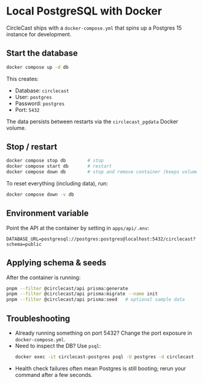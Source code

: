 # Local PostgreSQL with Docker

CircleCast ships with a `docker-compose.yml` that spins up a Postgres 15 instance for development.

## Start the database

```bash
docker compose up -d db
```

This creates:

- Database: `circlecast`
- User: `postgres`
- Password: `postgres`
- Port: `5432`

The data persists between restarts via the `circlecast_pgdata` Docker volume.

## Stop / restart

```bash
docker compose stop db        # stop
docker compose start db       # restart
docker compose down db        # stop and remove container (keeps volume)
```

To reset everything (including data), run:

```bash
docker compose down -v db
```

## Environment variable

Point the API at the container by setting in `apps/api/.env`:

```
DATABASE_URL=postgresql://postgres:postgres@localhost:5432/circlecast?schema=public
```

## Applying schema & seeds

After the container is running:

```bash
pnpm --filter @circlecast/api prisma:generate
pnpm --filter @circlecast/api prisma:migrate --name init
pnpm --filter @circlecast/api prisma:seed   # optional sample data
```

## Troubleshooting

- Already running something on port 5432? Change the port exposure in `docker-compose.yml`.
- Need to inspect the DB? Use `psql`:
  ```bash
  docker exec -it circlecast-postgres psql -U postgres -d circlecast
  ```
- Health check failures often mean Postgres is still booting; rerun your command after a few seconds.

